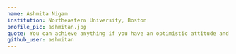 ```yaml
---
name: Ashmita Nigam 
institution: Northeastern University, Boston 
profile_pic: ashmitan.jpg 
quote: You can achieve anything if you have an optimistic attitude and progressive mindset. 
github_user: ashmitan
---
```

